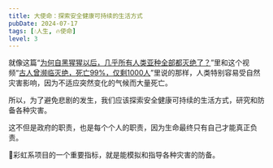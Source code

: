```yaml
---
title: 大使命：探索安全健康可持续的生活方式
pubDate: 2024-07-17
tags: [💧人生, 🔥使命]
level: 3
---
```


就像这篇“[为何自黑猩猩以后，几乎所有人类亚种全部都灭绝了？]”里和这个视频“[古人曾濒临灭绝，死亡99%，仅剩1000人]”里说的那样，人类特别容易受自然灾害影响，因为不适应突然变化的气候而大量死亡。

所以，为了避免悲剧的发生，我们应该探索安全健康可持续的生活方式，研究和防备各种灾害。

这不但是政府的职责，也是每个个人的职责，因为生命最终只有自己才能真正负责。

🌈彩虹系项目的一个重要指标，就是能模拟和指导各种灾害的防备。

[为何自黑猩猩以后，几乎所有人类亚种全部都灭绝了？]: https://www.zhihu.com/question/607606990/answer/3564160923
[古人曾濒临灭绝，死亡99%，仅剩1000人]: https://www.bilibili.com/video/BV1vw4m1a766/
